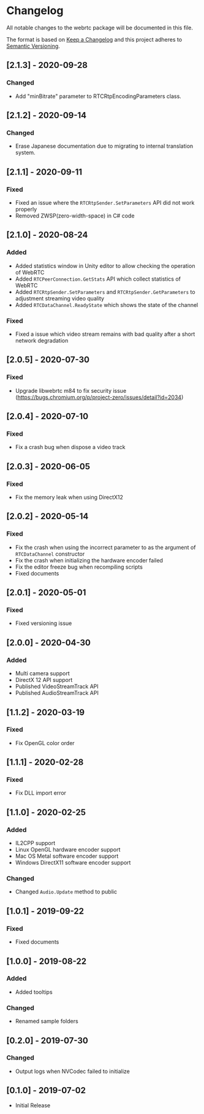 # Changelog
All notable changes to the webrtc package will be documented in this file.

The format is based on [Keep a Changelog](http://keepachangelog.com/en/1.0.0/)
and this project adheres to [Semantic Versioning](http://semver.org/spec/v2.0.0.html).

## [2.1.3] - 2020-09-28

### Changed

- Add "minBitrate" parameter to RTCRtpEncodingParameters class.

## [2.1.2] - 2020-09-14

### Changed

- Erase Japanese documentation due to migrating to internal translation system.

## [2.1.1] - 2020-09-11

### Fixed

- Fixed an issue where the `RTCRtpSender.SetParameters` API did not work properly
- Removed ZWSP(zero-width-space) in C# code

## [2.1.0] - 2020-08-24

### Added

- Added statistics window in Unity editor to allow checking the operation of WebRTC
- Added `RTCPeerConnection.GetStats` API which collect statistics of WebRTC
- Added `RTCRtpSender.SetParameters` and `RTCRtpSender.GetParameters` to adjustment streaming video quality
- Added `RTCDataChannel.ReadyState` which shows the state of the channel

### Fixed

- Fixed a issue which video stream remains with bad quality after a short network degradation

## [2.0.5] - 2020-07-30

### Fixed

- Upgrade libwebrtc m84 to fix security issue (https://bugs.chromium.org/p/project-zero/issues/detail?id=2034)

## [2.0.4] - 2020-07-10

### Fixed

- Fix a crash bug when dispose a video track

## [2.0.3] - 2020-06-05

### Fixed

- Fix the memory leak when using DirectX12

## [2.0.2] - 2020-05-14

### Fixed

- Fix the crash when using the incorrect parameter to as the argument of `RTCDataChannel` constructor
- Fix the crash when initializing the hardware encoder failed
- Fix the editor freeze bug when recompiling scripts
- Fixed documents

## [2.0.1] - 2020-05-01

### Fixed

- Fixed versioning issue

## [2.0.0] - 2020-04-30

### Added

- Multi camera support
- DirectX 12 API support
- Published VideoStreamTrack API
- Published AudioStreamTrack API

## [1.1.2] - 2020-03-19

### Fixed

- Fix OpenGL color order

## [1.1.1] - 2020-02-28

### Fixed

- Fix DLL import error

## [1.1.0] - 2020-02-25

### Added

- IL2CPP support
- Linux OpenGL hardware encoder support
- Mac OS Metal software encoder support
- Windows DirectX11 software encoder support

### Changed

- Changed `Audio.Update` method to public

## [1.0.1] - 2019-09-22

### Fixed

- Fixed documents

## [1.0.0] - 2019-08-22

### Added

- Added tooltips

### Changed

- Renamed sample folders

## [0.2.0] - 2019-07-30

### Changed

- Output logs when NVCodec failed to initialize

## [0.1.0] - 2019-07-02

- Initial Release